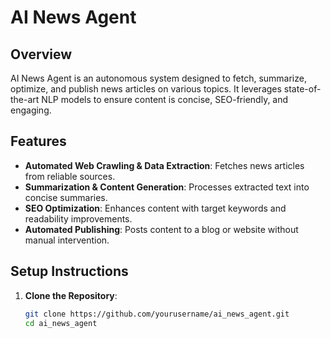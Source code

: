 # AI News Agent

## Overview

AI News Agent is an autonomous system designed to fetch, summarize, optimize, and publish news articles on various topics. It leverages state-of-the-art NLP models to ensure content is concise, SEO-friendly, and engaging.

## Features

- **Automated Web Crawling & Data Extraction**: Fetches news articles from reliable sources.
- **Summarization & Content Generation**: Processes extracted text into concise summaries.
- **SEO Optimization**: Enhances content with target keywords and readability improvements.
- **Automated Publishing**: Posts content to a blog or website without manual intervention.

## Setup Instructions

1. **Clone the Repository**:
   ```bash
   git clone https://github.com/yourusername/ai_news_agent.git
   cd ai_news_agent
